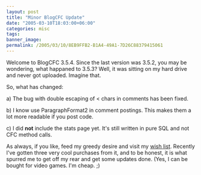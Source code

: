 ```yaml
---
layout: post
title: "Minor BlogCFC Update"
date: "2005-03-10T18:03:00+06:00"
categories: misc 
tags: 
banner_image: 
permalink: /2005/03/10/8EB9FFB2-B1A4-49A1-7D26C88379415061
---
```


Welcome to BlogCFC 3.5.4. Since the last version was 3.5.2, you may be wondering, what happaned to 3.5.3? Well, it was sitting on my hard drive and never got uploaded. Imagine that.

So, what has changed:

a) The bug with double escaping of &lt; chars in comments has been fixed.

b) I know use ParagraphFormat2 in comment postings. This makes them a lot more readable if you post code.

c) I did <b>not</b> include the stats page yet. It's still written in pure SQL and not CFC method calls.

As always, if you like, feed my greedy desire and visit my <a href="http://www.amazon.com/o/registry/2TCL1D08EZEYE">wish list</a>. Recently I've gotten three very cool purchases from it, and to be honest, it is what spurred me to get off my rear and get some updates done. (Yes, I can be bought for video games. I'm cheap. ;)
